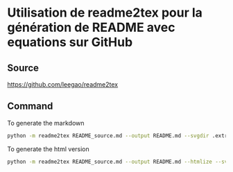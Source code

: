 # Utilisation de readme2tex pour la génération de README avec equations sur GitHub

## Source

https://github.com/leegao/readme2tex

## Command

To generate the markdown
```bash
python -m readme2tex README_source.md --output README.md --svgdir .extra/
```

To generate the html version
```bash
python -m readme2tex README_source.md --output README.md --htmlize --svgdir .extra/
```
